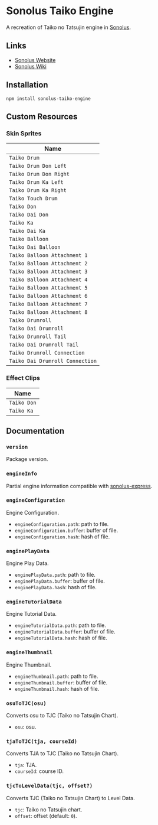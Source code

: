 # Sonolus Taiko Engine

A recreation of Taiko no Tatsujin engine in [Sonolus](https://sonolus.com).

## Links

-   [Sonolus Website](https://sonolus.com)
-   [Sonolus Wiki](https://github.com/NonSpicyBurrito/sonolus-wiki)

## Installation

```
npm install sonolus-taiko-engine
```

## Custom Resources

### Skin Sprites

| Name                            |
| ------------------------------- |
| `Taiko Drum`                    |
| `Taiko Drum Don Left`           |
| `Taiko Drum Don Right`          |
| `Taiko Drum Ka Left`            |
| `Taiko Drum Ka Right`           |
| `Taiko Touch Drum`              |
| `Taiko Don`                     |
| `Taiko Dai Don`                 |
| `Taiko Ka`                      |
| `Taiko Dai Ka`                  |
| `Taiko Balloon`                 |
| `Taiko Dai Balloon`             |
| `Taiko Balloon Attachment 1`    |
| `Taiko Balloon Attachment 2`    |
| `Taiko Balloon Attachment 3`    |
| `Taiko Balloon Attachment 4`    |
| `Taiko Balloon Attachment 5`    |
| `Taiko Balloon Attachment 6`    |
| `Taiko Balloon Attachment 7`    |
| `Taiko Balloon Attachment 8`    |
| `Taiko Drumroll`                |
| `Taiko Dai Drumroll`            |
| `Taiko Drumroll Tail`           |
| `Taiko Dai Drumroll Tail`       |
| `Taiko Drumroll Connection`     |
| `Taiko Dai Drumroll Connection` |

### Effect Clips

| Name        |
| ----------- |
| `Taiko Don` |
| `Taiko Ka`  |

## Documentation

### `version`

Package version.

### `engineInfo`

Partial engine information compatible with [sonolus-express](https://github.com/NonSpicyBurrito/sonolus-express).

### `engineConfiguration`

Engine Configuration.

-   `engineConfiguration.path`: path to file.
-   `engineConfiguration.buffer`: buffer of file.
-   `engineConfiguration.hash`: hash of file.

### `enginePlayData`

Engine Play Data.

-   `enginePlayData.path`: path to file.
-   `enginePlayData.buffer`: buffer of file.
-   `enginePlayData.hash`: hash of file.

### `engineTutorialData`

Engine Tutorial Data.

-   `engineTutorialData.path`: path to file.
-   `engineTutorialData.buffer`: buffer of file.
-   `engineTutorialData.hash`: hash of file.

### `engineThumbnail`

Engine Thumbnail.

-   `engineThumbnail.path`: path to file.
-   `engineThumbnail.buffer`: buffer of file.
-   `engineThumbnail.hash`: hash of file.

### `osuToTJC(osu)`

Converts osu to TJC (Taiko no Tatsujin Chart).

-   `osu`: osu.

### `tjaToTJC(tja, courseId)`

Converts TJA to TJC (Taiko no Tatsujin Chart).

-   `tja`: TJA.
-   `courseId`: course ID.

### `tjcToLevelData(tjc, offset?)`

Converts TJC (Taiko no Tatsujin Chart) to Level Data.

-   `tjc`: Taiko no Tatsujin chart.
-   `offset`: offset (default: `0`).
